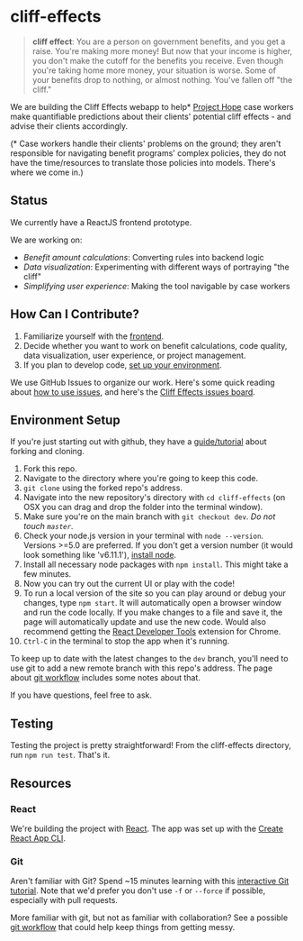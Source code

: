 # cliff-effects

> **cliff effect**: You are a person on government benefits, and you get a raise.  You're making more money!  But now that your income is higher, you don't make the cutoff for the benefits you receive.  Even though you're taking home more money, your situation is worse. Some of your benefits drop to nothing, or almost nothing. You've fallen off "the cliff."

We are building the Cliff Effects webapp to help* [Project Hope](http://www.prohope.org/about/) case workers make quantifiable predictions about their clients' potential cliff effects - and advise their clients accordingly.  

(* Case workers handle their clients' problems on the ground; they aren't responsible for navigating benefit programs' complex policies, they do not have the time/resources to translate those policies into models. There's where we come in.)


## Status
We currently have a ReactJS frontend prototype.

We are working on:

- *Benefit amount calculations*: Converting rules into backend logic
- *Data visualization*: Experimenting with different ways of portraying "the cliff"
- *Simplifying user experience*: Making the tool navigable by case workers


## How Can I Contribute?

1. Familiarize yourself with the [frontend](https://codeforboston.github.io/cliff-effects/#/).
2. Decide whether you want to work on benefit calculations, code quality, data visualization, user experience, or project management.
3. If you plan to develop code, [set up your environment](#environment-setup).

We use GitHub Issues to organize our work.  Here's some quick reading about [how to use issues](https://guides.github.com/features/issues/), and here's the [Cliff Effects issues board](https://github.com/codeforboston/cliff-effects/issues).


## Environment Setup
If you're just starting out with github, they have a [guide/tutorial](https://help.github.com/articles/fork-a-repo/) about forking and cloning.

1. Fork this repo.
2. Navigate to the directory where you're going to keep this code.
3. `git clone` using the forked repo's address.
4. Navigate into the new repository's directory with `cd cliff-effects` (on OSX you can drag and drop the folder into the terminal window).
5. Make sure you're on the main branch with `git checkout dev`.  *Do not touch `master`.*
6. Check your node.js version in your terminal with `node --version`. Versions >=5.0 are preferred. If you don't get a version number (it would look something like 'v6.11.1'), [install node](https://nodejs.org/en/).
7. Install all necessary node packages with `npm install`. This might take a few minutes.
8. Now you can try out the current UI or play with the code!
9. To run a local version of the site so you can play around or debug your changes, type `npm start`. It will automatically open a browser window and run the code locally. If you make changes to a file and save it, the page will automatically update and use the new code. Would also recommend getting the [React Developer Tools](https://www.google.com/url?sa=t&rct=j&q=&esrc=s&source=web&cd=4&cad=rja&uact=8&ved=0ahUKEwiZ__6Vg_jVAhWQ14MKHczrDtoQFgg4MAM&url=https%3A%2F%2Fchrome.google.com%2Fwebstore%2Fdetail%2Freact-developer-tools%2Ffmkadmapgofadopljbjfkapdkoienihi%3Fhl%3Den&usg=AFQjCNEv0udXgBoaukzJa59I_vufhScUbQ) extension for Chrome.
10. `Ctrl-C` in the terminal to stop the app when it's running.

To keep up to date with the latest changes to the `dev` branch, you'll need to use git to add a new remote branch with this repo's address. The page about [git workflow](https://github.com/codeforboston/cliff-effects/wiki/Git-Workflow) includes some notes about that.

If you have questions, feel free to ask.

## Testing

Testing the project is pretty straightforward! From the cliff-effects directory, run `npm run test`. That's it.

## Resources

### React

We're building the project with [React](https://facebook.github.io/react/docs/react-api.html). The app was set up with the [Create React App CLI](https://github.com/facebookincubator/create-react-app/blob/master/packages/react-scripts/template/README.md).

### Git

Aren't familiar with Git?  Spend ~15 minutes learning with this [interactive Git tutorial](https://try.github.io/levels/1/challenges/1). Note that we'd prefer you don't use `-f` or `--force` if possible, especially with pull requests.

More familiar with git, but not as familiar with collaboration? See a possible [git workflow](https://github.com/codeforboston/cliff-effects/wiki/Git-Workflow) that could help keep things from getting messy.
